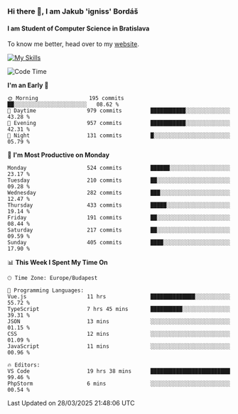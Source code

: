 ### Hi there 👋, I am Jakub 'igniss' Bordáš

#### I am Student of Computer Science in Bratislava
To know me better, head over to my [website](https://bordas.sk).

[![My Skills](https://skillicons.dev/icons?i=js,typescript,html,css,figma,svelte,vue,next,postgresql,nest,express,nodejs)](https://bordas.sk)


<!--START_SECTION:waka-->
![Code Time](http://img.shields.io/badge/Code%20Time-1%2C765%20hrs%207%20mins-blue)

**I'm an Early 🐤** 

```text
🌞 Morning                195 commits         ██░░░░░░░░░░░░░░░░░░░░░░░   08.62 % 
🌆 Daytime                979 commits         ███████████░░░░░░░░░░░░░░   43.28 % 
🌃 Evening                957 commits         ███████████░░░░░░░░░░░░░░   42.31 % 
🌙 Night                  131 commits         █░░░░░░░░░░░░░░░░░░░░░░░░   05.79 % 
```
📅 **I'm Most Productive on Monday** 

```text
Monday                   524 commits         ██████░░░░░░░░░░░░░░░░░░░   23.17 % 
Tuesday                  210 commits         ██░░░░░░░░░░░░░░░░░░░░░░░   09.28 % 
Wednesday                282 commits         ███░░░░░░░░░░░░░░░░░░░░░░   12.47 % 
Thursday                 433 commits         █████░░░░░░░░░░░░░░░░░░░░   19.14 % 
Friday                   191 commits         ██░░░░░░░░░░░░░░░░░░░░░░░   08.44 % 
Saturday                 217 commits         ██░░░░░░░░░░░░░░░░░░░░░░░   09.59 % 
Sunday                   405 commits         ████░░░░░░░░░░░░░░░░░░░░░   17.90 % 
```


📊 **This Week I Spent My Time On** 

```text
🕑︎ Time Zone: Europe/Budapest

💬 Programming Languages: 
Vue.js                   11 hrs              ██████████████░░░░░░░░░░░   55.72 % 
TypeScript               7 hrs 45 mins       ██████████░░░░░░░░░░░░░░░   39.31 % 
JSON                     13 mins             ░░░░░░░░░░░░░░░░░░░░░░░░░   01.15 % 
CSS                      12 mins             ░░░░░░░░░░░░░░░░░░░░░░░░░   01.09 % 
JavaScript               11 mins             ░░░░░░░░░░░░░░░░░░░░░░░░░   00.96 % 

🔥 Editors: 
VS Code                  19 hrs 38 mins      █████████████████████████   99.46 % 
PhpStorm                 6 mins              ░░░░░░░░░░░░░░░░░░░░░░░░░   00.54 % 
```


 Last Updated on 28/03/2025 21:48:06 UTC
<!--END_SECTION:waka-->
